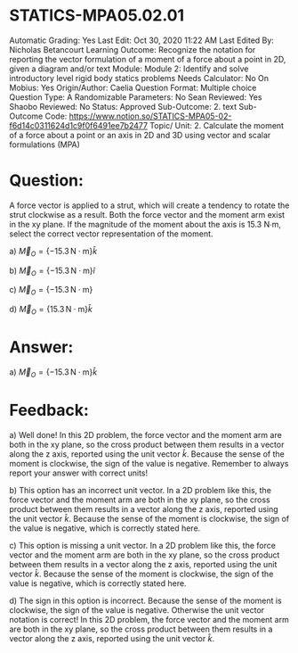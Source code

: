 # STATICS-MPA05.02.01

Automatic Grading: Yes
Last Edit: Oct 30, 2020 11:22 AM
Last Edited By: Nicholas Betancourt
Learning Outcome: Recognize the notation for reporting the vector formulation of a moment of a force about a point in 2D, given a diagram and/or text
Module: Module 2: Identify and solve introductory level rigid body statics problems
Needs Calculator: No
On Mobius: Yes
Origin/Author: Caelia
Question Format: Multiple choice
Question Type: A
Randomizable Parameters: No
Sean Reviewed: Yes
Shaobo Reviewed: No
Status: Approved
Sub-Outcome: 2. text
Sub-Outcome Code: https://www.notion.so/STATICS-MPA05-02-f6d14c0311624d1c9f0f6491ee7b2477
Topic/ Unit: 2. Calculate the moment of a force about a point or an axis in 2D and 3D using vector and scalar formulations (MPA)

# Question:

A force vector is applied to a strut, which will create a tendency to rotate the strut clockwise as a result. Both the force vector and the moment arm exist in the xy plane. If the magnitude of the moment about the axis is 15.3 N∙m, select the correct vector representation of the moment.

a) $\overrightarrow{M}_O=\{-15.3\,\mathrm{N\cdot
m}\}\hat{k}$

b) $\overrightarrow{M}_O=\{-15.3\,\mathrm{N\cdot
m}\}\hat{i}$

c) $\overrightarrow{M}_O=\{-15.3\,\mathrm{N\cdot
m}\}$

d) $\overrightarrow{M}_O=\{15.3\,\mathrm{N\cdot
m}\}\hat{k}$

# Answer:

a) $\overrightarrow{M}_O=\{-15.3\,\mathrm{N\cdot
m}\}\hat{k}$

# Feedback:

a) Well done! In this 2D problem, the force vector and the moment arm are both in the xy plane, so the cross product between them results in a vector along the z axis, reported using the unit vector $\hat{k}$. Because the sense of the moment is clockwise, the sign of the value is negative. Remember to always report your answer with correct units!

b) This option has an incorrect unit vector. In a 2D problem like this, the force vector and the moment arm are both in the xy plane, so the cross product between them results in a vector along the z axis, reported using the unit vector $\hat{k}$. Because the sense of the moment is clockwise, the sign of the value is negative, which is correctly stated here.

c) This option is missing a unit vector. In a 2D problem like this, the force vector and the moment arm are both in the xy plane, so the cross product between them results in a vector along the z axis, reported using the unit vector $\hat{k}$. Because the sense of the moment is clockwise, the sign of the value is negative, which is correctly stated here.

d) The sign in this option is incorrect. Because the sense of the moment is clockwise, the sign of the value is negative. Otherwise the unit vector notation is correct! In this 2D problem, the force vector and the moment arm are both in the xy plane, so the cross product between them results in a vector along the z axis, reported using the unit vector $\hat{k}$.